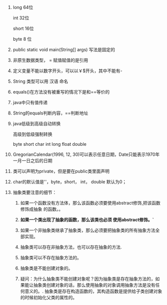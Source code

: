1. long 64位

   int 32位

   short 16位

   byte 8 位

2. public static void main(String[] args) 写法是固定的

3. 非原生数据类型， = 赋值赋值的是引用

4. 定义变量不能以数字开头，可以以￥$开头，其中不能有-

5. String 类型可以用 汉语 命名

6. equals()在方法没有被重写的情况下是和==等价的    

7. java中只有值传递                      

8. String的equals判断内容，==判断地址

9. java低级到高级自动转换

   高级到低级强制转换

   byte short char int long float double         

10.  GregorianCalendar(1996, 12, 30)可以表示任意日期，Date只能表示1970年一月一日之后的日期

11.  类可以声明为private，但是要在public类里面声明

12.  char的默认值是''，byte，short， int， double 默认为0；

13.  抽象类要注意的细节：

     1. 如果一个函数没有方法体，那么该函数必须要使用abstract修饰,把该函数修饰成抽象 的函数。。

     2. **如果一个类出现了抽象的函数，那么该类也必须 使用abstract修饰。`**
     3. 如果一个非抽象类继承了抽象类，那么必须要把抽象类的所有抽象方法全部实现。
     4. 抽象类可以存在非抽象方法，也可以存在抽象的方法.
     5. 抽象类可以不存在抽象方法的。
     6. 抽象类是不能创建对象的。
     7. 疑问：为什么抽象类不能创建对象呢？因为抽象类是存在抽象方法的，如果能让抽象类创建对象的话，那么使用抽象的对象调用抽象方法是没有任何意义的。. 抽象类是存在构造函数的，其构造函数是提供给子类创建对象的时候初始化父类的属性的。

      